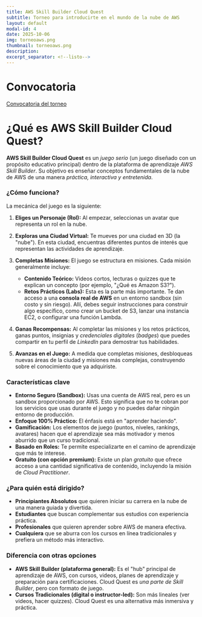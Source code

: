 ```yaml
---
title: AWS Skill Builder Cloud Quest
subtitle: Torneo para introducirte en el mundo de la nube de AWS
layout: default
modal-id: 4
date: 2025-10-06
img: torneoaws.png
thumbnail: torneoaws.png
description: 
excerpt_separator: <!--listo-->
---
```


# Convocatoria

[Convocatoria del torneo](/assets/torneo-cloudquest.pdf)

# ¿Qué es AWS Skill Builder Cloud Quest?

**AWS Skill Builder Cloud Quest** es un *juego serio* (un juego diseñado con un propósito educativo principal) dentro de la plataforma de aprendizaje *AWS Skill Builder*. Su objetivo es enseñar conceptos fundamentales de la nube de AWS de una manera *práctica, interactiva y entretenida*.


### ¿Cómo funciona?

La mecánica del juego es la siguiente:

1.  **Eliges un Personaje (Rol):** Al empezar, seleccionas un avatar que representa un rol en la nube.

2.  **Exploras una Ciudad Virtual:** Te mueves por una ciudad en 3D (la "nube"). En esta ciudad, encuentras diferentes puntos de interés que representan las actividades de aprendizaje.

3.  **Completas Misiones:** El juego se estructura en misiones. Cada misión generalmente incluye:
    *   **Contenido Teórico:** Videos cortos, lecturas o quizzes que te explican un concepto (por ejemplo, "¿Qué es Amazon S3?").
    *   **Retos Prácticos (Labs):** Esta es la parte más importante. Te dan acceso a una **consola real de AWS** en un entorno sandbox (sin costo y sin riesgo). Allí, debes seguir instrucciones para construir algo específico, como crear un bucket de S3, lanzar una instancia EC2, o configurar una función Lambda.

4.  **Ganas Recompensas:** Al completar las misiones y los retos prácticos, ganas puntos, insignias y *credenciales digitales* (*badges*) que puedes compartir en tu perfil de *LinkedIn* para demostrar tus habilidades.

5.  **Avanzas en el Juego:** A medida que completas misiones, desbloqueas nuevas áreas de la ciudad y misiones más complejas, construyendo sobre el conocimiento que ya adquiriste.

### Características clave

*   **Entorno Seguro (Sandbox):** Usas una cuenta de AWS real, pero es un sandbox proporcionado por AWS. Esto significa que no te cobran por los servicios que usas durante el juego y no puedes dañar ningún entorno de producción.
*   **Enfoque 100% Práctico:**  El énfasis está en "aprender haciendo". 
*   **Gamificación:** Los elementos de juego (puntos, niveles, rankings, avatares) hacen que el aprendizaje sea más motivador y menos aburrido que un curso tradicional.
*   **Basado en Roles:** Te permite especializarte en el camino de aprendizaje que más te interese.
*   **Gratuito (con opción premium):** Existe un plan *gratuito* que ofrece acceso a una cantidad significativa de contenido, incluyendo la misión de *Cloud Practitioner*. 

### ¿Para quién está dirigido?

*   **Principiantes Absolutos** que quieren iniciar su carrera en la nube de una manera guiada y divertida.
*   **Estudiantes** que buscan complementar sus estudios con experiencia práctica.
*   **Profesionales** que quieren aprender sobre AWS de manera efectiva.
*   **Cualquiera** que se aburra con los cursos en línea tradicionales y prefiera un método más interactivo.

### Diferencia con otras opciones 

*   **AWS Skill Builder (plataforma general):** Es el "hub" principal de aprendizaje de AWS, con cursos, videos, planes de aprendizaje y preparación para certificaciones. Cloud Quest es *una parte de Skill Builder*, pero con formato de juego.
*   **Cursos Tradicionales (digital o instructor-led):** Son más lineales (ver videos, hacer quizzes). Cloud Quest es una alternativa más inmersiva y práctica.



<!--listo-->